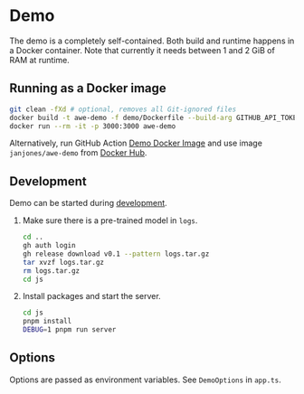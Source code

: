 # Demo

The demo is a completely self-contained.
Both build and runtime happens in a Docker container.
Note that currently it needs between 1 and 2 GiB of RAM at runtime.

## Running as a Docker image

```bash
git clean -fXd # optional, removes all Git-ignored files
docker build -t awe-demo -f demo/Dockerfile --build-arg GITHUB_API_TOKEN=<token> .
docker run --rm -it -p 3000:3000 awe-demo
```

Alternatively, run GitHub Action
[Demo Docker Image](../../.github/workflows/demo-docker-image.yml)
and use image `janjones/awe-demo` from [Docker Hub](https://hub.docker.com/).

## Development

Demo can be started during [development](../dev/env.md).

1. Make sure there is a pre-trained model in `logs`.

   ```bash
   cd ..
   gh auth login
   gh release download v0.1 --pattern logs.tar.gz
   tar xvzf logs.tar.gz
   rm logs.tar.gz
   cd js
   ```

2. Install packages and start the server.

   ```bash
   cd js
   pnpm install
   DEBUG=1 pnpm run server
   ```

## Options

Options are passed as environment variables.
See `DemoOptions` in `app.ts`.

